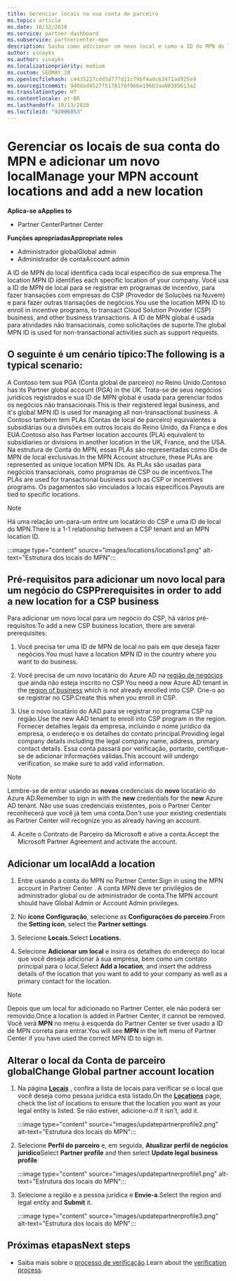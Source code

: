 ```yaml
---
title: Gerenciar locais na sua conta de parceiro
ms.topic: article
ms.date: 10/12/2020
ms.service: partner-dashboard
ms.subservice: partnercenter-mpn
description: Saiba como adicionar um novo local e como a ID do MPN do local é usada em programas de incentivo, negócios do CSP, assinaturas e outras transações.
author: vinayks
ms.author: vinayks
ms.localizationpriority: medium
ms.custom: SEOMAY.20
ms.openlocfilehash: c4435227cdd5d777d11c79bf4adc63471ad925e9
ms.sourcegitcommit: 940dad4527f51781f6f966e196b3aa08389613a2
ms.translationtype: HT
ms.contentlocale: pt-BR
ms.lasthandoff: 10/13/2020
ms.locfileid: "92006853"
---
```

# <a name="manage-your-mpn-account-locations-and-add-a-new-location"></a><span data-ttu-id="8cea8-103">Gerenciar os locais de sua conta do MPN e adicionar um novo local</span><span class="sxs-lookup"><span data-stu-id="8cea8-103">Manage your MPN account locations and add a new location</span></span>

<span data-ttu-id="8cea8-104">**Aplica-se a**</span><span class="sxs-lookup"><span data-stu-id="8cea8-104">**Applies to**</span></span>

- <span data-ttu-id="8cea8-105">Partner Center</span><span class="sxs-lookup"><span data-stu-id="8cea8-105">Partner Center</span></span>

<span data-ttu-id="8cea8-106">**Funções apropriadas**</span><span class="sxs-lookup"><span data-stu-id="8cea8-106">**Appropriate roles**</span></span>

- <span data-ttu-id="8cea8-107">Administrador global</span><span class="sxs-lookup"><span data-stu-id="8cea8-107">Global admin</span></span>
- <span data-ttu-id="8cea8-108">Administrador de conta</span><span class="sxs-lookup"><span data-stu-id="8cea8-108">Account admin</span></span>

<span data-ttu-id="8cea8-109">A ID de MPN do local identifica cada local específico de sua empresa.</span><span class="sxs-lookup"><span data-stu-id="8cea8-109">The location MPN ID identifies each specific location of your company.</span></span> <span data-ttu-id="8cea8-110">Você usa a ID de MPN de local para se registrar em programas de incentivo, para fazer transações com empresas do CSP (Provedor de Soluções na Nuvem) e para fazer outras transações de negócios.</span><span class="sxs-lookup"><span data-stu-id="8cea8-110">You use the location MPN ID to enroll in incentive programs, to transact Cloud Solution Provider (CSP) business, and other business transactions.</span></span> <span data-ttu-id="8cea8-111">A ID de MPN global é usada para atividades não transacionais, como solicitações de suporte.</span><span class="sxs-lookup"><span data-stu-id="8cea8-111">The global MPN ID is used for non-transactional activities such as support requests.</span></span>

## <a name="the-following-is-a-typical-scenario"></a><span data-ttu-id="8cea8-112">O seguinte é um cenário típico:</span><span class="sxs-lookup"><span data-stu-id="8cea8-112">The following is a typical scenario:</span></span>

<span data-ttu-id="8cea8-113">A Contoso tem sua PGA (Conta global de parceiro) no Reino Unido.</span><span class="sxs-lookup"><span data-stu-id="8cea8-113">Contoso has its Partner global account (PGA) in the UK.</span></span> <span data-ttu-id="8cea8-114">Trata-se de seus negócios jurídicos registrados e sua ID de MPN global é usada para gerenciar todos os negócios não transacionais.</span><span class="sxs-lookup"><span data-stu-id="8cea8-114">This is their registered legal business, and it's global MPN ID is used for managing all non-transactional business.</span></span> <span data-ttu-id="8cea8-115">A Contoso também tem PLAs (Contas de local de parceiro) equivalentes a subsidiárias ou a divisões em outros locais do Reino Unido, da França e dos EUA.</span><span class="sxs-lookup"><span data-stu-id="8cea8-115">Contoso also has Partner location accounts (PLA) equivalent to subsidiaries or divisions in another location in the UK, France, and the USA.</span></span> <span data-ttu-id="8cea8-116">Na estrutura de Conta do MPN, essas PLAs são representadas como IDs de MPN de local exclusivas.</span><span class="sxs-lookup"><span data-stu-id="8cea8-116">In the MPN Account structure, these PLAs are represented as unique location MPN IDs.</span></span> <span data-ttu-id="8cea8-117">As PLAs são usadas para negócios transacionais, como programas de CSP ou de incentivos.</span><span class="sxs-lookup"><span data-stu-id="8cea8-117">The PLAs are used for transactional business such as CSP or incentives programs.</span></span> <span data-ttu-id="8cea8-118">Os pagamentos são vinculados a locais específicos.</span><span class="sxs-lookup"><span data-stu-id="8cea8-118">Payouts are tied to specific locations.</span></span> 

>[!NOTE]
><span data-ttu-id="8cea8-119">Há uma relação um-para-um entre um locatário do CSP e uma ID de local do MPN.</span><span class="sxs-lookup"><span data-stu-id="8cea8-119">There is a 1-1 relationship between a CSP tenant and an MPN location ID.</span></span>

:::image type="content" source="images/locations/locations1.png" alt-text="Estrutura dos locais do MPN":::

## <a name="prerequisites-in-order-to-add-a-new-location-for-a-csp-business"></a><span data-ttu-id="8cea8-121">Pré-requisitos para adicionar um novo local para um negócio do CSP</span><span class="sxs-lookup"><span data-stu-id="8cea8-121">Prerequisites in order to add a new location for a CSP business</span></span>

<span data-ttu-id="8cea8-122">Para adicionar um novo local para um negócio do CSP, há vários pré-requisitos:</span><span class="sxs-lookup"><span data-stu-id="8cea8-122">To add a new CSP business location, there are several prerequisites:</span></span>

1. <span data-ttu-id="8cea8-123">Você precisa ter uma ID de MPN de local no país em que deseja fazer negócios.</span><span class="sxs-lookup"><span data-stu-id="8cea8-123">You must have a location MPN ID in the country where you want to do business.</span></span>

1. <span data-ttu-id="8cea8-124">Você precisa de um novo locatário do Azure AD na [região de negócios](regional-authorization-overview.md) que ainda não esteja inscrito no CSP.</span><span class="sxs-lookup"><span data-stu-id="8cea8-124">You need a new Azure AD tenant in the [region of business](regional-authorization-overview.md) which is not already enrolled into CSP.</span></span> <span data-ttu-id="8cea8-125">Crie-o ao se registrar no CSP.</span><span class="sxs-lookup"><span data-stu-id="8cea8-125">Create this when you enroll in CSP.</span></span>
 
3. <span data-ttu-id="8cea8-126">Use o novo locatário do AAD para se registrar no programa CSP na região.</span><span class="sxs-lookup"><span data-stu-id="8cea8-126">Use the new AAD tenant to enroll into CSP program in the region.</span></span>
<span data-ttu-id="8cea8-127">Fornecer detalhes legais da empresa, incluindo o nome jurídico da empresa, o endereço e os detalhes do contato principal.</span><span class="sxs-lookup"><span data-stu-id="8cea8-127">Providing legal company details including the legal company name, address, primary contact details.</span></span> <span data-ttu-id="8cea8-128">Essa conta passará por verificação, portanto, certifique-se de adicionar informações válidas.</span><span class="sxs-lookup"><span data-stu-id="8cea8-128">This account will undergo verification, so make sure to add valid information.</span></span>

>[!NOTE] 
 ><span data-ttu-id="8cea8-129">Lembre-se de entrar usando as **novas** credenciais do **novo** locatário do Azure AD.</span><span class="sxs-lookup"><span data-stu-id="8cea8-129">Remember to sign in with the **new** credentials for the **new** Azure AD tenant.</span></span> <span data-ttu-id="8cea8-130">Não use suas credenciais existentes, pois o Partner Center reconhecerá que você já tem uma conta.</span><span class="sxs-lookup"><span data-stu-id="8cea8-130">Don't use your existing credentials as Partner Center will recognize you as already having an account.</span></span>

4. <span data-ttu-id="8cea8-131">Aceite o Contrato de Parceiro da Microsoft e ative a conta.</span><span class="sxs-lookup"><span data-stu-id="8cea8-131">Accept the Microsoft Partner Agreement and activate the account.</span></span>

## <a name="add-a-location"></a><span data-ttu-id="8cea8-132">Adicionar um local</span><span class="sxs-lookup"><span data-stu-id="8cea8-132">Add a location</span></span>

1. <span data-ttu-id="8cea8-133">Entre usando a conta do MPN no Partner Center.</span><span class="sxs-lookup"><span data-stu-id="8cea8-133">Sign in using the MPN account in Partner Center .</span></span> <span data-ttu-id="8cea8-134">A conta MPN deve ter privilégios de administrador global ou de administrador de conta.</span><span class="sxs-lookup"><span data-stu-id="8cea8-134">The MPN account should have Global Admin or Account Admin privileges.</span></span> 

1. <span data-ttu-id="8cea8-135">No **ícone Configuração**, selecione as **Configurações do parceiro**.</span><span class="sxs-lookup"><span data-stu-id="8cea8-135">From the **Setting icon**, select the **Partner settings**.</span></span>

2. <span data-ttu-id="8cea8-136">Selecione **Locais.**</span><span class="sxs-lookup"><span data-stu-id="8cea8-136">Select **Locations.**</span></span>

3. <span data-ttu-id="8cea8-137">Selecione **Adicionar um local** e insira os detalhes do endereço do local que você deseja adicionar à sua empresa, bem como um contato principal para o local.</span><span class="sxs-lookup"><span data-stu-id="8cea8-137">Select **Add a location**, and insert the address details of the location that you want to add to your company as well as a primary contact for the location.</span></span>

> [!NOTE]
> <span data-ttu-id="8cea8-138">Depois que um local for adicionado no Partner Center, ele não poderá ser removido.</span><span class="sxs-lookup"><span data-stu-id="8cea8-138">Once a location is added in Partner Center, it cannot be removed.</span></span> <span data-ttu-id="8cea8-139">Você verá **MPN** no menu à esquerda do Partner Center se tiver usado a ID de MPN correta para entrar.</span><span class="sxs-lookup"><span data-stu-id="8cea8-139">You will see **MPN** in the left menu of Partner Center if you have used the correct MPN ID to sign in.</span></span>

## <a name="change-global-partner-account-location"></a><span data-ttu-id="8cea8-140">Alterar o local da Conta de parceiro global</span><span class="sxs-lookup"><span data-stu-id="8cea8-140">Change Global partner account location</span></span>

1. <span data-ttu-id="8cea8-141">Na página **[Locais](https://partner.microsoft.com/pcv/accountsettings/locationsprofile)** , confira a lista de locais para verificar se o local que você deseja como pessoa jurídica está listado.</span><span class="sxs-lookup"><span data-stu-id="8cea8-141">On the **[Locations](https://partner.microsoft.com/pcv/accountsettings/locationsprofile)** page, check the list of locations to ensure that the location you want as your legal entity is listed.</span></span> <span data-ttu-id="8cea8-142">Se não estiver, adicione-o.</span><span class="sxs-lookup"><span data-stu-id="8cea8-142">If it isn't, add it.</span></span>

   :::image type="content" source="images/updatepartnerprofile2.png" alt-text="Estrutura dos locais do MPN":::

2. <span data-ttu-id="8cea8-144">Selecione **Perfil do parceiro** e, em seguida, **Atualizar perfil de negócios jurídico**</span><span class="sxs-lookup"><span data-stu-id="8cea8-144">Select **Partner profile** and then select **Update legal business profile**</span></span>

   :::image type="content" source="images/updatepartnerprofile1.png" alt-text="Estrutura dos locais do MPN":::

3. <span data-ttu-id="8cea8-146">Selecione a região e a pessoa jurídica e **Envie-a**.</span><span class="sxs-lookup"><span data-stu-id="8cea8-146">Select the region and legal entity and **Submit** it.</span></span>

   :::image type="content" source="images/updatepartnerprofile3.png" alt-text="Estrutura dos locais do MPN":::

## <a name="next-steps"></a><span data-ttu-id="8cea8-148">Próximas etapas</span><span class="sxs-lookup"><span data-stu-id="8cea8-148">Next steps</span></span>

- <span data-ttu-id="8cea8-149">Saiba mais sobre o [processo de verificação](verification-responses.md).</span><span class="sxs-lookup"><span data-stu-id="8cea8-149">Learn about the [verification process](verification-responses.md).</span></span>
